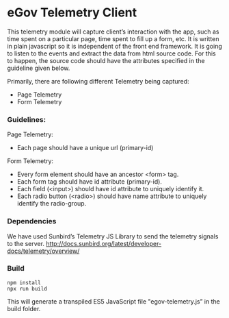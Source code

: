 # eGov Telemetry Client

This telemetry module will capture client’s interaction with the app, such as time spent on a particular page, time spent to fill up a form, etc. It is written in plain javascript so it is independent of the front end framework. It is going to listen to the events and extract the data from html source code. For this to happen, the source code should have the attributes specified in the guideline given below.

Primarily, there are following different Telemetry being captured:
- Page Telemetry
- Form Telemetry

### Guidelines:

Page Telemetry:
- Each page should have a unique url (primary-id)

Form Telemetry:
- Every form element should have an ancestor \<form\> tag.
- Each form tag should have id attribute (primary-id).
- Each field (\<input\>) should have id attribute to uniquely identify it.
- Each radio button (\<radio\>) should have name attribute to uniquely identify the radio-group.


### Dependencies

We have used Sunbird’s Telemetry JS Library to send the telemetry signals to the server. http://docs.sunbird.org/latest/developer-docs/telemetry/overview/


### Build

```
npm install
npx run build
```

This will generate a transpiled ES5 JavaScript file "egov-telemetry.js” in the build folder.
​